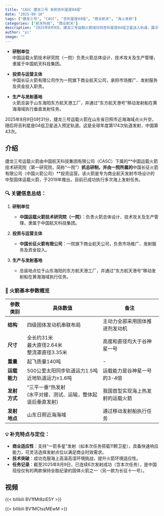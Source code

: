 ```yaml
---
title: "CASC 捷龙三号 发射吉利星座04组"
date: "2025-08-10"
tags: ["捷龙三号", "CASC", "吉利星座04组", "商业航天", "海上发射"]
categories: ["航天科技", "商业航天"]
description: "2025年8月9日，捷龙三号运载火箭成功将吉利星座04组卫星送入轨道，展示了中国在商业航天领域的进展与海上发射技术的成熟。"
author: "yi"
image: ""
---
```


- **研制单位**  
  中国运载火箭技术研究院（一院）负责火箭总体设计、技术攻关及生产管理，隶属于中国航天科技集团。

- **投资与运营主体**  
  中国长征火箭有限公司作为一院旗下商业航天公司，承担市场推广、发射服务及资金投入职责。

- **生产与发射基地**  
  火箭总装于山东海阳东方航天港工厂，并通过“东方航天港号”移动发射船在黄海海域执行垂直发射任务。

2025年8月9日0时31分，捷龙三号运载火箭在山东省日照市近海海域点火升空，随后将吉利星座04组卫星送入预定轨道。这是全球年度第174次轨道发射，中国第43次。

## 介绍

捷龙三号运载火箭由中国航天科技集团有限公司（CASC）下属的**中国运载火箭技术研究院（第一研究院，简称“一院”）**抓总研制，并由一院所属的**中国长征火箭有限公司（中国火箭公司）**投资运营。该火箭是专为商业航天发射市场设计的中型固体运载火箭，于2019年推出，目前已成功执行多次海上发射任务。

### 🔍 关键信息总结：
1. **研制单位**  
   - **中国运载火箭技术研究院（一院）**：负责火箭总体设计、技术攻关及生产管理，隶属于中国航天科技集团。

2. **投资与运营主体**  
   - **中国长征火箭有限公司**：一院旗下商业航天公司，负责市场推广、发射服务及资金投入。

3. **生产与发射基地**  
   - 总装地点位于山东海阳的东方航天港工厂，并通过“东方航天港号”移动发射船在黄海海域执行任务。

### 🚀 火箭基本参数概览

| **参数类别** | **具体数值** | **备注** |
|------------|------------|---------|
| **结构** | 四级固体发动机串联布局 | 主动力全部采用固体推进剂发动机 |
| **尺寸** | 全长约31米<br>最大直径2.64米<br>整流罩直径3.35米 | 高度和直径均大于谷神星一号 |
| **重量** | 起飞质量140吨 | - |
| **运载能力** | 500公里太阳同步轨道运力1.5吨<br>近地轨道运力≥1.6吨 | 运载能力是谷神星一号的3-4倍 |
| **发射方式** | “三平一垂”热发射<br>(水平对接、测试、运输，整体起竖后垂直发射) | 我国首型实现海上热发射的运载火箭 |
| **发射地点** | 山东日照近海海域 | 通过移动发射船执行任务 |

### 💡 补充特点与定位：
- **商业适应性**：支持“一箭多星”发射（如本次任务搭载11颗卫星），具备快速响应能力，可灵活选择发射点位以满足商业时效需求。
- **技术突破**：成功克服海上高温高湿环境挑战，提升火箭环境适应性。
- **任务记录**：截至2025年8月9日，已连续6次发射成功（含本次任务），是中国现役仅有的两款保持全胜纪录的固体火箭之一（另一款为长征十一号）。

## 视频

{{< bilibili BV1fMt8ziE5Y >}}

{{< bilibili BV1MCtszMEwM >}}